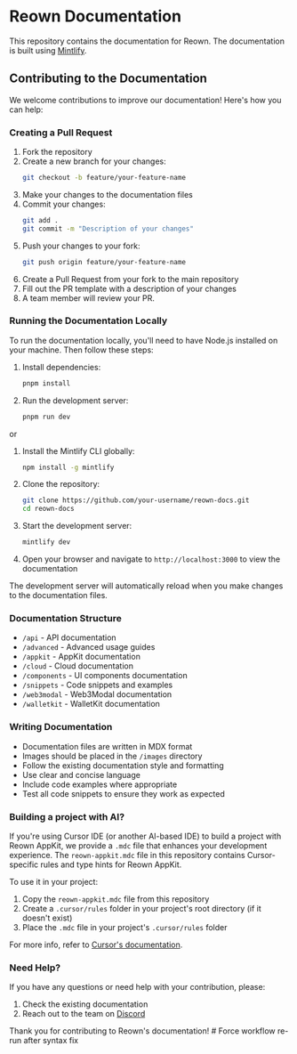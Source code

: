 # Reown Documentation

This repository contains the documentation for Reown. The documentation is built using [Mintlify](https://mintlify.com/).

## Contributing to the Documentation

We welcome contributions to improve our documentation! Here's how you can help:

### Creating a Pull Request

1. Fork the repository
2. Create a new branch for your changes:
   ```bash
   git checkout -b feature/your-feature-name
   ```
3. Make your changes to the documentation files
4. Commit your changes:
   ```bash
   git add .
   git commit -m "Description of your changes"
   ```
5. Push your changes to your fork:
   ```bash
   git push origin feature/your-feature-name
   ```
6. Create a Pull Request from your fork to the main repository
7. Fill out the PR template with a description of your changes
8. A team member will review your PR.

### Running the Documentation Locally

To run the documentation locally, you'll need to have Node.js installed on your machine. Then follow these steps:

1. Install dependencies:
   ```bash
   pnpm install
   ```
2. Run the development server:
   ```bash
   pnpm run dev
   ```

or 

1. Install the Mintlify CLI globally:
   ```bash
   npm install -g mintlify
   ```

2. Clone the repository:
   ```bash
   git clone https://github.com/your-username/reown-docs.git
   cd reown-docs
   ```

3. Start the development server:
   ```bash
   mintlify dev
   ```

4. Open your browser and navigate to `http://localhost:3000` to view the documentation

The development server will automatically reload when you make changes to the documentation files.

### Documentation Structure

- `/api` - API documentation
- `/advanced` - Advanced usage guides
- `/appkit` - AppKit documentation
- `/cloud` - Cloud documentation
- `/components` - UI components documentation
- `/snippets` - Code snippets and examples
- `/web3modal` - Web3Modal documentation
- `/walletkit` - WalletKit documentation

### Writing Documentation

- Documentation files are written in MDX format
- Images should be placed in the `/images` directory
- Follow the existing documentation style and formatting
- Use clear and concise language
- Include code examples where appropriate
- Test all code snippets to ensure they work as expected

### Building a project with AI?

If you're using Cursor IDE (or another AI-based IDE) to build a project with Reown AppKit, we provide a `.mdc` file that enhances your development experience. The `reown-appkit.mdc` file in this repository contains Cursor-specific rules and type hints for Reown AppKit.

To use it in your project:

1. Copy the `reown-appkit.mdc` file from this repository
2. Create a `.cursor/rules` folder in your project's root directory (if it doesn't exist)
3. Place the `.mdc` file in your project's `.cursor/rules` folder

For more info, refer to [Cursor's documentation](https://docs.cursor.com/context/rules#project-rules).


### Need Help?

If you have any questions or need help with your contribution, please:
1. Check the existing documentation
2. Reach out to the team on [Discord](https://discord.gg/reown)

Thank you for contributing to Reown's documentation! # Force workflow re-run after syntax fix
